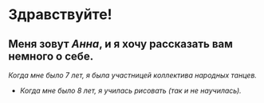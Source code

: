 # Здравствуйте!
## Меня зовут _Анна_, и я хочу рассказать вам немного о себе. 
_Когда мне было 7 лет, я была участницей коллектива народных танцев._
- _Когда мне было 8 лет, я училась рисовать (так и не научилась)._
